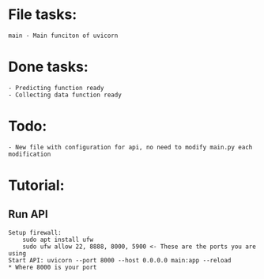# File tasks:
    main - Main funciton of uvicorn

# Done tasks:
    - Predicting function ready
    - Collecting data function ready


# Todo:
    - New file with configuration for api, no need to modify main.py each modification

# Tutorial:
## Run API
    Setup firewall:
        sudo apt install ufw
        sudo ufw allow 22, 8888, 8000, 5900 <- These are the ports you are using
    Start API: uvicorn --port 8000 --host 0.0.0.0 main:app --reload
    * Where 8000 is your port